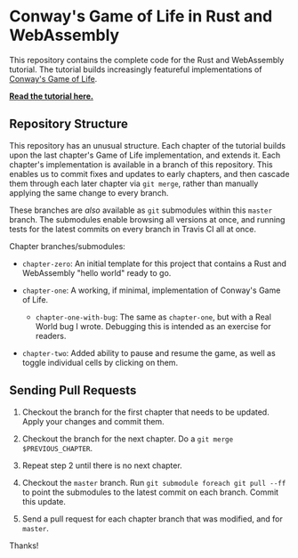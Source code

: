 # Conway's Game of Life in Rust and WebAssembly

This repository contains the complete code for the Rust and WebAssembly
tutorial. The tutorial builds increasingly featureful implementations of
[Conway's Game of Life][game-of-life].

**[Read the tutorial here.][tutorial]**

[game-of-life]: https://en.wikipedia.org/wiki/Conway%27s_Game_of_Life
[tutorial]: TODO

## Repository Structure

This repository has an unusual structure. Each chapter of the tutorial builds
upon the last chapter's Game of Life implementation, and extends it. Each
chapter's implementation is available in a branch of this repository. This
enables us to commit fixes and updates to early chapters, and then cascade them
through each later chapter via `git merge`, rather than manually applying the
same change to every branch.

These branches are *also* available as `git` submodules within this `master`
branch. The submodules enable browsing all versions at once, and running tests
for the latest commits on every branch in Travis CI all at once.

Chapter branches/submodules:

* `chapter-zero`: An initial template for this project that contains a Rust and
  WebAssembly "hello world" ready to go.

* `chapter-one`: A working, if minimal, implementation of Conway's Game of Life.

  * `chapter-one-with-bug`: The same as `chapter-one`, but with a Real World bug I
    wrote. Debugging this is intended as an exercise for readers.

* `chapter-two`: Added ability to pause and resume the game, as well as toggle
  individual cells by clicking on them.

## Sending Pull Requests

1. Checkout the branch for the first chapter that needs to be updated. Apply
   your changes and commit them.

2. Checkout the branch for the next chapter. Do a `git merge $PREVIOUS_CHAPTER`.

3. Repeat step 2 until there is no next chapter.

4. Checkout the `master` branch. Run `git submodule foreach git pull --ff` to
   point the submodules to the latest commit on each branch. Commit this update.

5. Send a pull request for each chapter branch that was modified, and for
   `master`.

Thanks!
